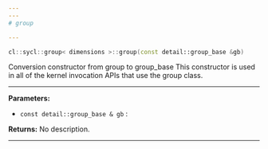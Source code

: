 ```yaml
---
---
# group

---
```


```cpp
cl::sycl::group< dimensions >::group(const detail::group_base &gb)
```


Conversion constructor from group<dimensions> to group_base This constructor is used in all of the kernel invocation APIs that use the group class. 


---
**Parameters:**

 - `const detail::group_base & gb`
: 

**Returns:** No description.

---
